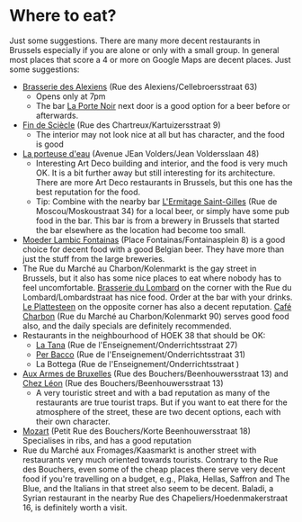 # Where to eat?

Just some suggestions. There are many more decent restaurants in Brussels especially
if you are alone or only with a small group. In general most places that score a 4 or more
on Google Maps are decent places. Just some suggestions:

-   [Brasserie des Alexiens](https://www.brasseriedesalexiens.be/) (Rue des Alexiens/Cellebroersstraat 63)
    -   Opens only at 7pm
    -   The bar [La Porte Noir](https://www.laportenoire.be/) next door is a good option for a beer before or afterwards.
-   [Fin de Sciècle](http://www.findesiecle.be/) (Rue des Chartreux/Kartuizersstraat 9)
    -   The interior may not look nice at all but has character, and the food is good
-   [La porteuse d'eau](https://laporteuse.eu/en) (Avenue JEan Volders/Jean Voldersslaan 48)
    -    Interesting Art Deco building and interior, and the food is very much OK. It is a bit further away
         but still interesting for its architecture. There are more Art Deco restaurants in Brussels,
         but this one has the best reputation for the food.
    -    Tip: Combine with the nearby bar [L'Ermitage Saint-Gilles](https://ermitagesaintgilles.be/) 
         (Rue de Moscou/Moskoustraat 34) for a local beer,
         or simply have some pub food in the bar.
         This bar is from a brewery in Brussels that started the bar elsewhere as the location had become too small.
-   [Moeder Lambic Fontainas](https://www.moederlambic.com/?lang=en) (Place Fontainas/Fontainasplein 8) is a good choice for decent food
    with a good Belgian beer. They have more than just the stuff from the large breweries.
-   The Rue du Marché au Charbon/Kolenmarkt is the gay street in Brussels, but it also has some nice places to eat
    where nobody has to feel uncomfortable. [Brasserie du Lombard](https://www.lelombard.eu/) on the
    corner with the Rue du Lombard/Lombardstraat has nice food. Order at the bar with your drinks.
    [Le Plattesteen](https://www.facebook.com/pages/Le-Plattesteen/164972750182270) on the opposite corner
    has also a decent reputation. [Café Charbon](http://www.cafecharbon.be/) (Rue du Marché au Charbon/Kolenmarkt 90)
    serves good food also, and the daily specials are definitely recommended.
-   Restaurants in the neighbourhood of HOEK 38 that should be OK:
    -    [La Tana](https://latana.be/) (Rue de l'Enseignement/Onderrichtsstraat 27)
    -    [Per Bacco](https://www.perbacco-bruxelles.be/) (Rue de l'Enseignement/Onderrichtsstraat 31)
    -    La Bottega (Rue de l'Enseignement/Onderrichtsstraat )
-   [Aux Armes de Bruxelles](https://auxarmesdebruxelles.com/en/home-2/) (Rue des Bouchers/Beenhouwersstraat 13) 
    and [Chez Léon](https://chezleon.be/en/the-menu/) (Rue des Bouchers/Beenhouwersstraat 13) 
    -   A very touristic street and with a bad reputation as many of the restaurants are true tourist
        traps. But if you want to eat there for the atmosphere of the street, these are two decent
        options, each with their own character.
-   [Mozart](https://mozart-resto.be/) (Petit Rue des Bouchers/Korte Beenhouwersstraat 18)
    Specialises in ribs, and has a good reputation
-   Rue du Marché aux Fromages/Kaasmarkt is another street with restaurants very much oriented towards
    tourists. Contrary to the Rue des Bouchers, even some of the cheap places there serve very decent
    food if you're travelling on a budget, e.g., Plaka, Hellas, Saffron and The Blue, and the Italians
    in that street also seem to be decent. Baladi, a Syrian restaurant in the nearby Rue des Chapeliers/Hoedenmakerstraat 16,
    is definitely worth a visit.
